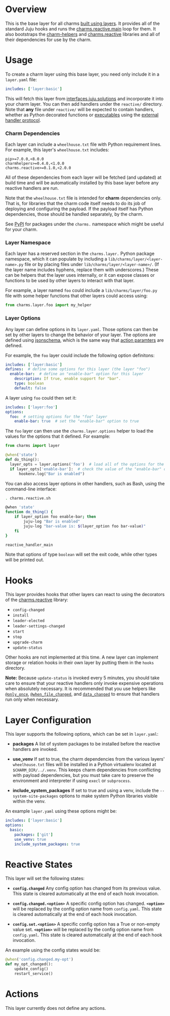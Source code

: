 # Overview

This is the base layer for all charms [built using layers][building].  It
provides all of the standard Juju hooks and runs the
[charms.reactive.main][charms.reactive] loop for them.  It also bootstraps the
[charm-helpers][] and [charms.reactive][] libraries and all of their
dependencies for use by the charm.

# Usage

To create a charm layer using this base layer, you need only include it in
a `layer.yaml` file:

```yaml
includes: ['layer:basic']
```

This will fetch this layer from [interfaces.juju.solutions][] and incorporate
it into your charm layer.  You can then add handlers under the `reactive/`
directory.  Note that **any** file under `reactive/` will be expected to
contain handlers, whether as Python decorated functions or [executables][non-python]
using the [external handler protocol][].

### Charm Dependencies

Each layer can include a `wheelhouse.txt` file with Python requirement lines.
For example, this layer's `wheelhouse.txt` includes:

```
pip>=7.0.0,<8.0.0
charmhelpers>=0.4.0,<1.0.0
charms.reactive>=0.1.0,<2.0.0
```

All of these dependencies from each layer will be fetched (and updated) at build
time and will be automatically installed by this base layer before any reactive
handlers are run.

Note that the `wheelhouse.txt` file is intended for **charm** dependencies only.
That is, for libraries that the charm code itself needs to do its job of deploying
and configuring the payload.  If the payload itself has Python dependencies, those
should be handled separately, by the charm.

See [PyPI][pypi charms.X] for packages under the `charms.` namespace which might
be useful for your charm.

### Layer Namespace

Each layer has a reserved section in the `charms.layer.` Python package namespace,
which it can populate by including a `lib/charms/layer/<layer-name>.py` file or
by placing files under `lib/charms/layer/<layer-name>/`.  (If the layer name
includes hyphens, replace them with underscores.)  These can be helpers that the
layer uses internally, or it can expose classes or functions to be used by other
layers to interact with that layer.

For example, a layer named `foo` could include a `lib/charms/layer/foo.py` file
with some helper functions that other layers could access using:

```python
from charms.layer.foo import my_helper
```

### Layer Options

Any layer can define options in its `layer.yaml`.  Those options can then be set
by other layers to change the behavior of your layer.  The options are defined
using [jsonschema][], which is the same way that [action paramters][] are defined.

For example, the `foo` layer could include the following option definitons:

```yaml
includes: ['layer:basic']
defines:  # define some options for this layer (the layer "foo")
  enable-bar:  # define an "enable-bar" option for this layer
    description: If true, enable support for "bar".
    type: boolean
    default: false
```

A layer using `foo` could then set it:

```yaml
includes: ['layer:foo']
options:
  foo:  # setting options for the "foo" layer
    enable-bar: true  # set the "enable-bar" option to true
```

The `foo` layer can then use the `charms.layer.options` helper to load the values
for the options that it defined.  For example:

```python
from charms import layer

@when('state')
def do_thing():
  layer_opts = layer.options('foo')  # load all of the options for the "foo" layer
  if layer_opts['enable-bar']:  # check the value of the "enable-bar" option
      hookenv.log("Bar is enabled")
```

You can also access layer options in other handlers, such as Bash, using
the command-line interface:

```bash
. charms.reactive.sh

@when 'state'
function do_thing() {
    if layer_option foo enable-bar; then
        juju-log "Bar is enabled"
        juju-log "bar-value is: $(layer_option foo bar-value)"
    fi
}

reactive_handler_main
```

Note that options of type `boolean` will set the exit code, while other types
will be printed out.

# Hooks

This layer provides hooks that other layers can react to using the decorators
of the [charms.reactive][] library:

  * `config-changed`
  * `install`
  * `leader-elected`
  * `leader-settings-changed`
  * `start`
  * `stop`
  * `upgrade-charm`
  * `update-status`

Other hooks are not implemented at this time. A new layer can implement storage
or relation hooks in their own layer by putting them in the `hooks` directory.

**Note:** Because `update-status` is invoked every 5 minutes, you should take
care to ensure that your reactive handlers only invoke expensive operations
when absolutely necessary.  It is recommended that you use helpers like
[`@only_once`][], [`@when_file_changed`][], and [`data_changed`][] to ensure
that handlers run only when necessary.

# Layer Configuration

This layer supports the following options, which can be set in `layer.yaml`:

  * **packages**  A list of system packages to be installed before the reactive
    handlers are invoked.

  * **use_venv**  If set to true, the charm dependencies from the various
    layers' `wheelhouse.txt` files will be installed in a Python virtualenv
    located at `$CHARM_DIR/../.venv`.  This keeps charm dependencies from
    conflicting with payload dependencies, but you must take care to preserve
    the environment and interpreter if using `execl` or `subprocess`.

  * **include_system_packages**  If set to true and using a venv, include
    the `--system-site-packages` options to make system Python libraries
    visible within the venv.

An example `layer.yaml` using these options might be:

```yaml
includes: ['layer:basic']
options:
  basic:
    packages: ['git']
    use_venv: true
    include_system_packages: true
```


# Reactive States

This layer will set the following states:

  * **`config.changed`**  Any config option has changed from its previous value.
    This state is cleared automatically at the end of each hook invocation.

  * **`config.changed.<option>`** A specific config option has changed.
    **`<option>`** will be replaced by the config option name from `config.yaml`.
    This state is cleared automatically at the end of each hook invocation.

  * **`config.set.<option>`** A specific config option has a True or non-empty
    value set.  **`<option>`** will be replaced by the config option name from
    `config.yaml`.  This state is cleared automatically at the end of each hook
    invocation.

An example using the config states would be:

```python
@when('config.changed.my-opt')
def my_opt_changed():
    update_config()
    restart_service()
```


# Actions

This layer currently does not define any actions.


[building]: https://jujucharms.com/docs/devel/authors-charm-building
[charm-helpers]: https://pythonhosted.org/charmhelpers/
[charms.reactive]: https://pythonhosted.org/charms.reactive/
[interfaces.juju.solutions]: http://interfaces.juju.solutions/
[non-python]: https://pythonhosted.org/charms.reactive/#non-python-reactive-handlers
[external handler protocol]: https://pythonhosted.org/charms.reactive/charms.reactive.bus.html#charms.reactive.bus.ExternalHandler
[jsonschema]: http://json-schema.org/
[action paramters]: https://jujucharms.com/docs/stable/authors-charm-actions
[pypi charms.X]: https://pypi.python.org/pypi?%3Aaction=search&term=charms.&submit=search
[`@only_once`]: https://pythonhosted.org/charms.reactive/charms.reactive.decorators.html#charms.reactive.decorators.only_once
[`@when_file_changed`]: https://pythonhosted.org/charms.reactive/charms.reactive.decorators.html#charms.reactive.decorators.when_file_changed
[`data_changed`]: https://pythonhosted.org/charms.reactive/charms.reactive.helpers.html#charms.reactive.helpers.data_changed
